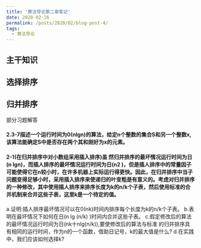 ```yaml
---
title: '算法导论第二章笔记'
date: 2020-02-16
permalink: /posts/2020/02/blog-post-4/
tags:
  - 算法导论
---
```


## 主干知识
选择排序
-----


归并排序
----

部分习题解答

#### 2.3-7描述一个运行时间为0(nlgn)的算法，给定n个整数的集合S和另一个整数x,该算法能确定S中是否存在两个其和刚好为x的元素。


#### 2-1(在归并排序中对小数组采用插入排序)虽 然归并排序的最坏情况运行时间为日(n lgn)，而插人排序的最坏情况运行时间为日(n2 )，但是插人排序中的常量因子可能使得它在n较小时，在许多机器上实际运行得更快。因此，在归并排序中当子问题变得足够小时，采用插入排序来使递归的叶变粗是有意义的。考虑对归并排序的一种修改，其中使用插人排序来排序长度为k的n/k个子表，然后使用标准的合并机制来合并这些子表，这里k是一个待定的值。
a.证明:插人排序最坏情况可以在0(nk)时间内排序每个长度为k的n/k个子表。
b.表明在最坏情况下如何在日(n lg (n/k) )时间内合并这些子表。
c.假定修改后的算法的最坏情况运行时间为日(nk十nlg(n/k)),要使修改后的算法与标准
的归并排序具有相同的运行时间，作为n的一个函数，借助日记号，k的最大值是什么?
d.在实践中，我们应该如何选择k?




